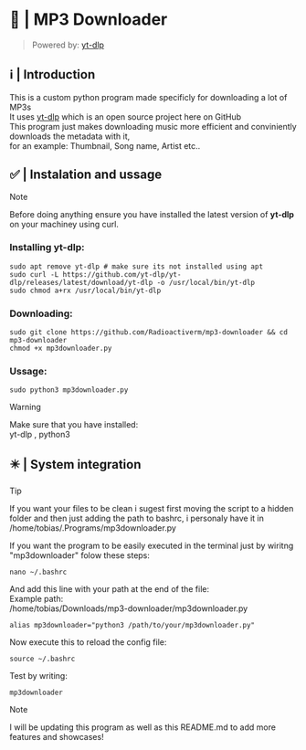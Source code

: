 # 🎵 | MP3 Downloader
> Powered by: [yt-dlp](https://www.github.com/yt-dlp/yt-dlp)
## ℹ️ | Introduction
This is a custom python program made specificly for downloading a lot of MP3s  
It uses [yt-dlp](https://www.github.com/yt-dlp/yt-dlp) which is an open source project here on GitHub  
This program just makes downloading music more efficient and conviniently downloads the metadata with it,  
for an example: Thumbnail, Song name, Artist etc..
## ✅ | Instalation and ussage
> [!NOTE]
> Before doing anything ensure you have installed the latest version of **yt-dlp** on your machiney using curl.

### Installing yt-dlp:

    sudo apt remove yt-dlp # make sure its not installed using apt
    sudo curl -L https://github.com/yt-dlp/yt-dlp/releases/latest/download/yt-dlp -o /usr/local/bin/yt-dlp
    sudo chmod a+rx /usr/local/bin/yt-dlp

### Downloading:

    sudo git clone https://github.com/Radioactiverm/mp3-downloader && cd mp3-downloader
    chmod +x mp3downloader.py

### Ussage:

    sudo python3 mp3downloader.py

> [!WARNING]
> Make sure that you have installed:  
> yt-dlp , python3

## ✴️ | System integration
>[!TIP]
>If you want your files to be clean i sugest first moving the script to a hidden folder and then
>just adding the path to bashrc, i personaly have it in /home/tobias/.Programs/mp3downloader.py   

If you want the program to be easily executed in the terminal just by wiritng "mp3downloader" folow these steps:  

    nano ~/.bashrc

And add this line with your path at the end of the file:  
Example path:  
/home/tobias/Downloads/mp3-downloader/mp3downloader.py  

    alias mp3downloader="python3 /path/to/your/mp3downloader.py"

Now execute this to reload the config file:

    source ~/.bashrc

Test by writing:

    mp3downloader

> [!NOTE]
> I will be updating this program as well as this README.md to add more features and showcases!
